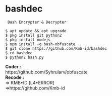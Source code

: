 # bashdec
``` Obfuscate
 Bash Encrypter & Decrypter
```
```
$ apt update && apt upgrade
$ pkg install git python2
$ pkg install nodejs
$ npm install -g bash-obfuscate
$ git clone https://github.com/Kmb-id/bashdec
$ cd bashdec
$ python2 bash.py
```
<b>
Coder  :</b>
<br>https://github.com/Syhrularv/obfuscate
<br><b>Recode :</b>
<br>=> KMB•ID [L4•ERROR]
<br>=>https://github.com/Kmb-id
